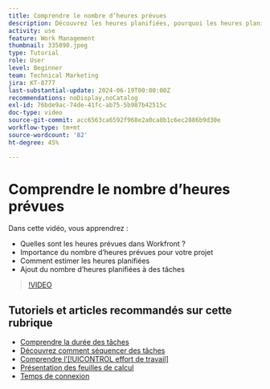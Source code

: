 ```yaml
---
title: Comprendre le nombre d’heures prévues
description: Découvrez les heures planifiées, pourquoi les heures planifiées sont importantes pour votre projet et comment ajouter des heures planifiées aux tâches.
activity: use
feature: Work Management
thumbnail: 335090.jpeg
type: Tutorial
role: User
level: Beginner
team: Technical Marketing
jira: KT-8777
last-substantial-update: 2024-06-19T00:00:00Z
recommendations: noDisplay,noCatalog
exl-id: 76bde9ac-74de-41fc-ab75-5b987b42515c
doc-type: video
source-git-commit: acc6563ca6592f968e2a0ca8b1c6ec2886b9d30e
workflow-type: tm+mt
source-wordcount: '82'
ht-degree: 45%

---
```


# Comprendre le nombre d’heures prévues

Dans cette vidéo, vous apprendrez :

* Quelles sont les heures prévues dans Workfront ?
* Importance du nombre d’heures prévues pour votre projet
* Comment estimer les heures planifiées
* Ajout du nombre d’heures planifiées à des tâches

>[!VIDEO](https://video.tv.adobe.com/v/335090/?quality=12&learn=on)


## Tutoriels et articles recommandés sur cette rubrique

* [Comprendre la durée des tâches](/help/manage-work/tasks/understand-task-durations.md)
* [Découvrez comment séquencer des tâches](/help/manage-work/tasks/learn-to-sequence-tasks.md)
* [Comprendre l’[!UICONTROL effort de travail]](/help/manage-work/tasks/understand-work-effort.md)
* [Présentation des feuilles de calcul](https://experienceleague.adobe.com/en/docs/workfront/using/timesheets/details/timesheets-overview)
* [Temps de connexion](https://experienceleague.adobe.com/en/docs/workfront/using/timesheets/create-and-manage-timesheets-in-adobe-workfront/log-time)
